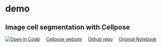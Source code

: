 # demo

## Image cell segmentation with Cellpose
[![Open In Colab](https://colab.research.google.com/assets/colab-badge.svg)](https://colab.research.google.com/github/diamandis-lab/demo/blob/main/cellpose/cellpose_image_segmentation.ipynb) &nbsp;&nbsp;&nbsp;
[Cellpose website](https://www.cellpose.org/) &nbsp;&nbsp;&nbsp;
[Github repo](https://github.com/mouseland/cellpose) &nbsp;&nbsp;&nbsp;
[Original Notebook](https://nbviewer.org/github/MouseLand/cellpose/blob/master/notebooks/run_cellpose.ipynb)


